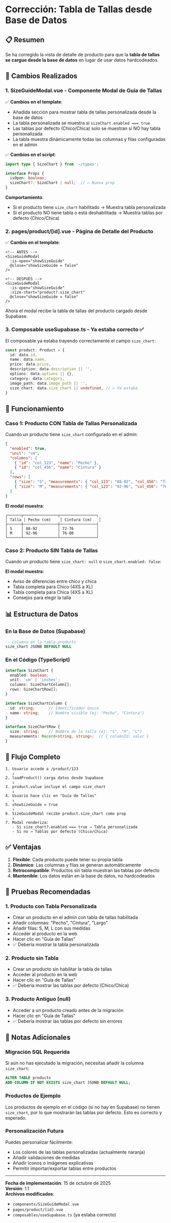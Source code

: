 # Corrección: Tabla de Tallas desde Base de Datos

## 📋 Resumen

Se ha corregido la vista de detalle de producto para que la **tabla de tallas se cargue desde la base de datos** en lugar de usar datos hardcodeados.

## 🔧 Cambios Realizados

### 1. **SizeGuideModal.vue** - Componente Modal de Guía de Tallas

✅ **Cambios en el template**:
- Añadida sección para mostrar tabla de tallas personalizada desde la base de datos
- La tabla personalizada se muestra si `sizeChart.enabled === true`
- Las tablas por defecto (Chico/Chica) solo se muestran si NO hay tabla personalizada
- La tabla muestra dinámicamente todas las columnas y filas configuradas en el admin

✅ **Cambios en el script**:
```typescript
import type { SizeChart } from '~/types';

interface Props {
  isOpen: boolean;
  sizeChart?: SizeChart | null;  // ← Nueva prop
}
```

**Comportamiento**:
- Si el producto tiene `size_chart` habilitado → Muestra tabla personalizada
- Si el producto NO tiene tabla o está deshabilitada → Muestra tablas por defecto (Chico/Chica)

### 2. **pages/product/[id].vue** - Página de Detalle del Producto

✅ **Cambio en el template**:
```vue
<!-- ANTES -->
<SizeGuideModal
  :is-open="showSizeGuide"
  @close="showSizeGuide = false"
/>

<!-- DESPUÉS -->
<SizeGuideModal
  :is-open="showSizeGuide"
  :size-chart="product?.size_chart"
  @close="showSizeGuide = false"
/>
```

Ahora el modal recibe la tabla de tallas del producto cargado desde Supabase.

### 3. **Composable useSupabase.ts** - Ya estaba correcto ✅

El composable ya estaba trayendo correctamente el campo `size_chart`:

```typescript
const product: Product = {
  id: data.id,
  name: data.name,
  price: data.price,
  description: data.description || '',
  options: data.options || {},
  category: data.category,
  image_path: data.image_path || '',
  size_chart: data.size_chart || undefined, // ← Ya estaba
}
```

## 🎯 Funcionamiento

### Caso 1: Producto CON Tabla de Tallas Personalizada

Cuando un producto tiene `size_chart` configurado en el admin:

```json
{
  "enabled": true,
  "unit": "cm",
  "columns": [
    { "id": "col_123", "name": "Pecho" },
    { "id": "col_456", "name": "Cintura" }
  ],
  "rows": [
    { "size": "S", "measurements": { "col_123": "88-92", "col_456": "72-76" } },
    { "size": "M", "measurements": { "col_123": "92-96", "col_456": "76-80" } }
  ]
}
```

**El modal muestra**:
```
┌──────┬───────────────┬────────────────┐
│ Talla │ Pecho (cm)    │ Cintura (cm)   │
├──────┼───────────────┼────────────────┤
│ S    │ 88-92         │ 72-76          │
│ M    │ 92-96         │ 76-80          │
└──────┴───────────────┴────────────────┘
```

### Caso 2: Producto SIN Tabla de Tallas

Cuando un producto tiene `size_chart: null` o `size_chart.enabled: false`:

**El modal muestra**:
- Aviso de diferencias entre chico y chica
- Tabla completa para Chico (4XS a XL)
- Tabla completa para Chica (4XS a XL)
- Consejos para elegir la talla

## 📊 Estructura de Datos

### En la Base de Datos (Supabase)

```sql
-- Columna en la tabla products
size_chart JSONB DEFAULT NULL
```

### En el Código (TypeScript)

```typescript
interface SizeChart {
  enabled: boolean;
  unit: 'cm' | 'inches';
  columns: SizeChartColumn[];
  rows: SizeChartRow[];
}

interface SizeChartColumn {
  id: string;      // Identificador único
  name: string;    // Nombre visible (ej: "Pecho", "Cintura")
}

interface SizeChartRow {
  size: string;    // Nombre de la talla (ej: "S", "M", "L")
  measurements: Record<string, string>;  // { columnId: valor }
}
```

## 🔄 Flujo Completo

```
1. Usuario accede a /product/123
   ↓
2. loadProduct() carga datos desde Supabase
   ↓
3. product.value incluye el campo size_chart
   ↓
4. Usuario hace clic en "Guía de Tallas"
   ↓
5. showSizeGuide = true
   ↓
6. SizeGuideModal recibe product.size_chart como prop
   ↓
7. Modal renderiza:
   - Si size_chart?.enabled === true → Tabla personalizada
   - Si no → Tablas por defecto (Chico/Chica)
```

## ✅ Ventajas

1. **Flexible**: Cada producto puede tener su propia tabla
2. **Dinámico**: Las columnas y filas se generan automáticamente
3. **Retrocompatible**: Productos sin tabla muestran las tablas por defecto
4. **Mantenible**: Los datos están en la base de datos, no hardcodeados

## 🧪 Pruebas Recomendadas

### 1. Producto con Tabla Personalizada
- Crear un producto en el admin con tabla de tallas habilitada
- Añadir columnas: "Pecho", "Cintura", "Largo"
- Añadir filas: S, M, L con sus medidas
- Acceder al producto en la web
- Hacer clic en "Guía de Tallas"
- ✅ Debería mostrar la tabla personalizada

### 2. Producto sin Tabla
- Crear un producto sin habilitar la tabla de tallas
- Acceder al producto en la web
- Hacer clic en "Guía de Tallas"
- ✅ Debería mostrar las tablas por defecto (Chico/Chica)

### 3. Producto Antiguo (null)
- Acceder a un producto creado antes de la migración
- Hacer clic en "Guía de Tallas"
- ✅ Debería mostrar las tablas por defecto sin errores

## 📝 Notas Adicionales

### Migración SQL Requerida

Si aún no has ejecutado la migración, necesitas añadir la columna `size_chart`:

```sql
ALTER TABLE products 
ADD COLUMN IF NOT EXISTS size_chart JSONB DEFAULT NULL;
```

### Productos de Ejemplo

Los productos de ejemplo en el código (si no hay en Supabase) no tienen `size_chart`, por lo que mostrarán las tablas por defecto. Esto es correcto y esperado.

### Personalización Futura

Puedes personalizar fácilmente:
- Los colores de las tablas personalizadas (actualmente naranja)
- Añadir validaciones de medidas
- Añadir iconos o imágenes explicativas
- Permitir importar/exportar tablas entre productos

---

**Fecha de implementación**: 15 de octubre de 2025  
**Versión**: 1.1  
**Archivos modificados**:
- `components/SizeGuideModal.vue`
- `pages/product/[id].vue`
- `composables/useSupabase.ts` (ya estaba correcto)
